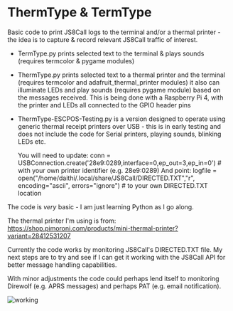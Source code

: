 # ThermType & TermType

Basic code to print JS8Call logs to the terminal and/or a thermal printer - the idea is to capture & record relevant JS8Call traffic of interest.

  - TermType.py prints selected text to the terminal & plays sounds (requires termcolor & pygame modules)

  - ThermType.py prints selected text to a thermal printer and the terminal (requires termcolor and adafruit_thermal_printer modules)
    it also can illuminate LEDs and play sounds (requires pygame module) based on the messages received. This is being done with a Raspberry Pi 4, with the     printer and LEDs all connected to the GPIO header pins
    
  - ThermType-ESCPOS-Testing.py is a version designed to operate using generic thermal receipt printers over USB - this is in early testing and does not       include the code for Serial printers, playing sounds, blinking LEDs etc. 

    You will need to update:
    conn = USBConnection.create('28e9:0289,interface=0,ep_out=3,ep_in=0') # with your own printer identifier (e.g. 28e9:0289)
    And point:
    logfile = open("/home/daithi/.local/share/JS8Call/DIRECTED.TXT","r", encoding="ascii", errors="ignore") # to your own DIRECTED.TXT location

The code is *very* basic - I am just learning Python as I go along. 

The thermal printer I'm using is from:
https://shop.pimoroni.com/products/mini-thermal-printer?variant=28412531207

Currently the code works by monitoring JS8Call's DIRECTED.TXT file. My next steps are to try and see if I can get it working with the JS8Call API for better message handling capabilities.

With minor adjustments the code could perhaps lend itself to monitoring Direwolf (e.g. APRS messages) and perhaps PAT (e.g. email notification).

![working](https://user-images.githubusercontent.com/120377036/207146712-1145ed90-e14a-4da9-853f-27035d58a370.jpg)
